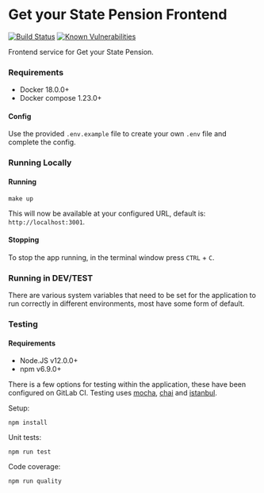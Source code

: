 # Get your State Pension Frontend
[![Build Status](https://travis-ci.org/dwp/gysp-customer-frontend.svg?branch=master)](https://travis-ci.org/dwp/gysp-customer-frontend) [![Known Vulnerabilities](https://snyk.io/test/github/dwp/gysp-customer-frontend/badge.svg)](https://snyk.io/test/github/dwp/gysp-customer-frontend)

Frontend service for Get your State Pension.

### Requirements

* Docker 18.0.0+
* Docker compose 1.23.0+

#### Config

Use the provided `.env.example` file to create your own `.env` file and complete the config.

### Running Locally

#### Running

```
make up
```

This will now be available at your configured URL, default is: `http://localhost:3001`.

#### Stopping

To stop the app running, in the terminal window press `CTRL` + `C`.

### Running in DEV/TEST

There are various system variables that need to be set for the application to run correctly in different environments, most have some form of default.

### Testing

#### Requirements

* Node.JS v12.0.0+
* npm v6.9.0+

There is a few options for testing within the application, these have been configured on GitLab CI. Testing uses [mocha](https://github.com/mochajs/mocha), [chai](https://github.com/chaijs/chai) and [istanbul](https://gotwarlost.github.io/istanbul/).

Setup:
```
npm install
```

Unit tests:
```
npm run test
```

Code coverage:
```
npm run quality
```